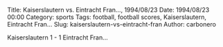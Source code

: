 Title: Kaiserslautern vs. Eintracht Fran…, 1994/08/23
Date: 1994/08/23 00:00
Category: sports
Tags: football, football scores, Kaiserslautern, Eintracht Fran…
Slug: kaiserslautern-vs-eintracht-fran
Author: carbonero


Kaiserslautern 1 - 1 Eintracht Fran…
